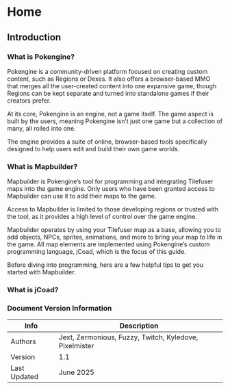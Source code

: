 # **Home**

## Introduction
### What is Pokengine?
Pokengine is a community-driven platform focused on creating custom content, such as Regions or Dexes. It also offers a browser-based MMO that merges all the user-created content into one expansive game, though Regions can be kept separate and turned into standalone games if their creators prefer. 

At its core, Pokengine is an engine, not a game itself. The game aspect is built by the users, meaning Pokengine isn’t just one game but a collection of many, all rolled into one.

The engine provides a suite of online, browser-based tools specifically designed to help users edit and build their own game worlds.  

### What is Mapbuilder?
Mapbuilder is Pokengine’s tool for programming and integrating Tilefuser maps into the game engine. Only users who have been granted access to Mapbuilder can use it to add their maps to the game. 

Access to Mapbuilder is limited to those developing regions or trusted with the tool, as it provides a high level of control over the game engine.

Mapbuilder operates by using your Tilefuser map as a base, allowing you to add objects, NPCs, sprites, animations, and more to bring your map to life in the game. All map elements are implemented using Pokengine’s custom programming language, jCoad, which is the focus of this guide.

Before diving into programming, here are a few helpful tips to get you started with Mapbuilder.

### What is jCoad?


### Document Version Information
Info | Description
------------|-------------
Authors | Jext, Zermonious, Fuzzy, Twitch, Kyledove, Pixelmister
Version | 1.1
Last Updated | June 2025